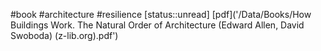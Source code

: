 #book #architecture #resilience 
[status::unread]
[pdf]('/Data/Books/How Buildings Work. The Natural Order of Architecture (Edward Allen, David Swoboda) (z-lib.org).pdf')
